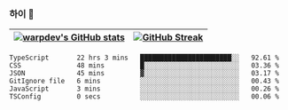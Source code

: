 
### 하이 👋
[![warpdev's GitHub stats](https://github-readme-stats.vercel.app/api?username=warpdev&show_icons=true&theme=vue-dark)](#) |[![GitHub Streak](https://github-readme-streak-stats.herokuapp.com/?user=warpdev&theme=dark)](#)
--- | --- |
<!--START_SECTION:waka-->

```text
TypeScript       22 hrs 3 mins   ███████████████████████░░   92.61 %
CSS              48 mins         █░░░░░░░░░░░░░░░░░░░░░░░░   03.36 %
JSON             45 mins         ▓░░░░░░░░░░░░░░░░░░░░░░░░   03.17 %
GitIgnore file   6 mins          ░░░░░░░░░░░░░░░░░░░░░░░░░   00.43 %
JavaScript       3 mins          ░░░░░░░░░░░░░░░░░░░░░░░░░   00.26 %
TSConfig         0 secs          ░░░░░░░░░░░░░░░░░░░░░░░░░   00.06 %
```

<!--END_SECTION:waka-->

<!--
**warpdev/warpdev** is a ✨ _special_ ✨ repository because its `README.md` (this file) appears on your GitHub profile.

Here are some ideas to get you started:

- 🔭 I’m currently working on ...
- 🌱 I’m currently learning ...
- 👯 I’m looking to collaborate on ...
- 🤔 I’m looking for help with ...
- 💬 Ask me about ...
- 📫 How to reach me: ...
- 😄 Pronouns: ...
- ⚡ Fun fact: ...
-->
